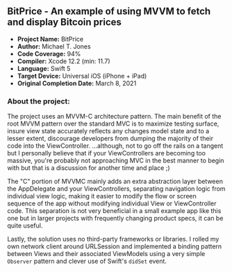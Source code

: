 ## BitPrice - An example of using MVVM to fetch and display Bitcoin prices
* **Project Name:** BitPrice
* **Author:** Michael T. Jones
* **Code Coverage:** 94%
* **Compiler:** Xcode 12.2 (min: 11.7)
* **Language:** Swift 5
* **Target Device:** Universal iOS (iPhone + iPad)
* **Original Completion Date:** March 8, 2021

### About the project:
The project uses an MVVM-C architecture pattern. The main benefit of the root MVVM pattern over the standard MVC is to maximize testing 
surface, insure view state accurately reflects any changes model state and to a lesser extent, discourage developers from dumping the majority 
of their code into the ViewController. ...although, not to go off the rails on a tangent but I personally believe that if your ViewControllers are 
becoming too massive, you're probably not approaching MVC in the best manner to begin with but that is a discussion for another time and place ;)

The "C" portion of MVVMC mainly adds an extra abstraction layer between the AppDelegate and your ViewControllers, separating navigation logic 
from individual view logic, making it easier to modify the flow or screen sequence of the app without modifying individual View or ViewController code.
This separation is not very beneficial in a small example app like this one but in larger projects with frequently changing product specs, it can be quite 
useful.  

Lastly, the solution uses no third-party frameworks or libraries.  I rolled my own network client around URLSession and implemented a binding pattern 
between Views and their associated ViewModels using a very simple `Observer` pattern and clever use of Swift's `didSet` event.
